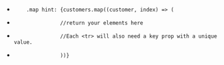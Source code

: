  *         .map hint: {customers.map((customer, index) => (
 *                    //return your elements here
 *                    //Each <tr> will also need a key prop with a unique value.
 *                    ))}